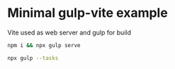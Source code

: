 # Minimal gulp-vite example

Vite used as web server and gulp for build

```sh
npm i && npx gulp serve
```

```sh
npx gulp --tasks
```